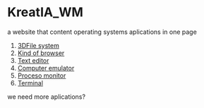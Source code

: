 # KreatIA_WM

a website that content operating systems aplications in one page


1. [3DFile system](https://github.com/jero98772/3Dfilesystem)
2. [Kind of browser](https://github.com/jero98772/Parcero2Parcero)
3. [Text editor](https://github.com/jero98772/OpreSiveTEditor)
4. [Computer emulator](https://github.com/jero98772/Java-Computer-Emulator-)
5. [Proceso monitor](https://github.com/jero98772/processamonito)
6. [Terminal](https://github.com/jero98772/Weberminal)

we need more aplications?